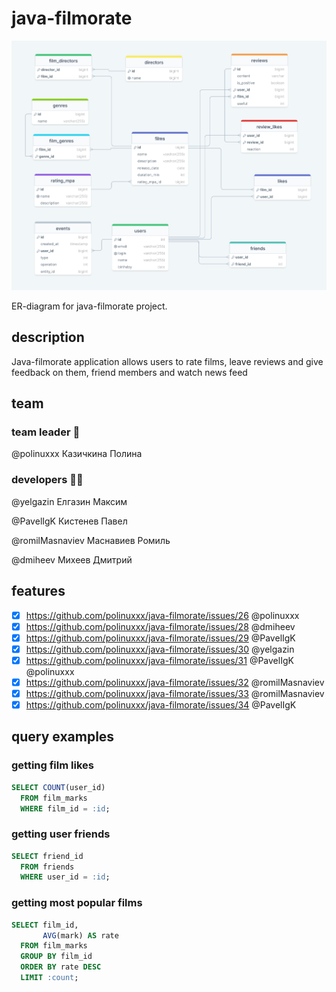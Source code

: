 # java-filmorate

![ER-diagram](src/main/resources/db/er-diagram.png)

ER-diagram for java-filmorate project.

## description
Java-filmorate application allows users to rate films, 
leave reviews and give feedback on them, 
friend members and watch news feed

## team
### team leader :muscle:
@polinuxxx Казичкина Полина
### developers :man_technologist:
@yelgazin Елгазин Максим

@PavelIgK Кистенев Павел

@romilMasnaviev Маснавиев Ромиль

@dmiheev Михеев Дмитрий

## features

- [x] https://github.com/polinuxxx/java-filmorate/issues/26 @polinuxxx
- [x] https://github.com/polinuxxx/java-filmorate/issues/28 @dmiheev
- [x] https://github.com/polinuxxx/java-filmorate/issues/29 @PavelIgK
- [x] https://github.com/polinuxxx/java-filmorate/issues/30 @yelgazin
- [x] https://github.com/polinuxxx/java-filmorate/issues/31 @PavelIgK @polinuxxx
- [x] https://github.com/polinuxxx/java-filmorate/issues/32 @romilMasnaviev
- [x] https://github.com/polinuxxx/java-filmorate/issues/33 @romilMasnaviev
- [x] https://github.com/polinuxxx/java-filmorate/issues/34 @PavelIgK

## query examples
### getting film likes
```sql
SELECT COUNT(user_id)
  FROM film_marks
  WHERE film_id = :id;
```
### getting user friends
```sql
SELECT friend_id
  FROM friends
  WHERE user_id = :id;
```
### getting most popular films
```sql
SELECT film_id,
       AVG(mark) AS rate
  FROM film_marks
  GROUP BY film_id
  ORDER BY rate DESC
  LIMIT :count;
```

